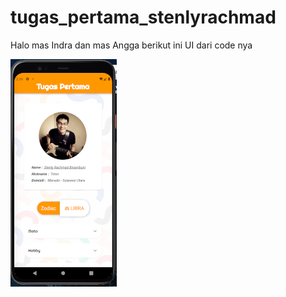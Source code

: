 # tugas_pertama_stenlyrachmad

Halo mas Indra dan mas Angga
berikut ini UI dari code nya

!["UI Tugas Pertama Small Size"](https://github.com/10Lee/minggu-2_tugas-1_stenlyrachmad/blob/d1965a1a6c96fe4d9fafdd765dedcd6242e2e131/assets/images/ui_tugas_pertama_small.png?raw=true "UI Tugas Pertama Small")